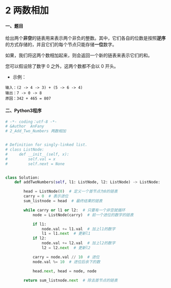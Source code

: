 # 2 两数相加

#### 一、题目

给出两个**非空**的链表用来表示两个非负的整数。其中，它们各自的位数是按照**逆序**的方式存储的，并且它们的每个节点只能存储**一位**数字。

如果，我们将这两个数相加起来，则会返回一个新的链表来表示它们的和。

您可以假设除了数字 0 之外，这两个数都不会以 0 开头。


* 示例：

```
输入：(2 -> 4 -> 3) + (5 -> 6 -> 4)
输出：7 -> 0 -> 8
原因：342 + 465 = 807
```


#### 二、Python3程序

```python
# -*- coding：utf-8 -*-
# &Author  AnFany
# 2_Add_Two_Numbers 两数相加


# Definition for singly-linked list.
# class ListNode:
#     def __init__(self, x):
#         self.val = x
#         self.next = None


class Solution:
    def addTwoNumbers(self, l1: ListNode, l2: ListNode) -> ListNode:

        head = ListNode(0)  # 定义一个首节点为0的链表
        carry = 0  # 表示进位
        sum_listnode = head  # 最终结果的链表

        while carry or l1 or l2:  # 只要有一个非空就循环
            node = ListNode(carry)  # 前一个进位的数字的链表

            if l1:
                node.val += l1.val  # 加上l1的数字
                l1 = l1.next  # 更新l1
            if l2:
                node.val += l2.val  # 加上l2的数字
                l2 = l2.next  # 更新l2

            carry = node.val // 10  # 进位
            node.val %= 10  # 进位后余下的数

            head.next, head = node, node

        return sum_listnode.next  # 除去首节点的链表

```
